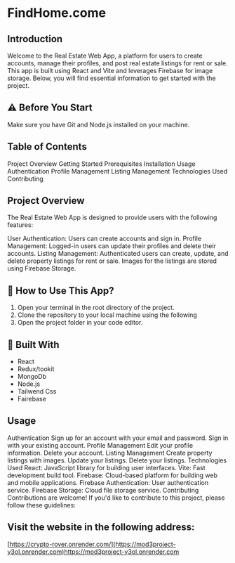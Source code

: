 
# FindHome.come

## Introduction

Welcome to the Real Estate Web App, a platform for users to create accounts, manage their profiles, and post real estate listings for rent or sale.
This app is built using React and Vite and leverages Firebase for image storage. Below, you will find essential information to get started with the project.

## ⚠️ Before You Start
Make sure you have Git and Node.js installed on your machine.

## Table of Contents
Project Overview
Getting Started
Prerequisites
Installation
Usage
Authentication
Profile Management
Listing Management
Technologies Used
Contributing

## Project Overview
The Real Estate Web App is designed to provide users with the following features:

User Authentication: Users can create accounts and sign in.
Profile Management: Logged-in users can update their profiles and delete their accounts.
Listing Management: Authenticated users can create, update, and delete property listings for rent or sale. Images for the listings are stored using Firebase Storage.

## 📌 How to Use This App?
1. Open your terminal in the root directory of the project.
2. Clone the repository to your local machine using the following 
3. Open the project folder in your code editor.


## 📃 Built With
- React
- Redux/tookit
- MongoDb
- Node.js
- Tailwend Css
- Fairebase

## Usage
Authentication
Sign up for an account with your email and password.
Sign in with your existing account.
Profile Management
Edit your profile information.
Delete your account.
Listing Management
Create property listings with images.
Update your listings.
Delete your listings.
Technologies Used
React: JavaScript library for building user interfaces.
Vite: Fast development build tool.
Firebase: Cloud-based platform for building web and mobile applications.
Firebase Authentication: User authentication service.
Firebase Storage: Cloud file storage service.
Contributing
Contributions are welcome! If you'd like to contribute to this project, please follow these guidelines:

## Visit the website in the following address: 
[https://crypto-rover.onrender.com/](https://mod3project-y3ol.onrender.com)https://mod3project-y3ol.onrender.com
